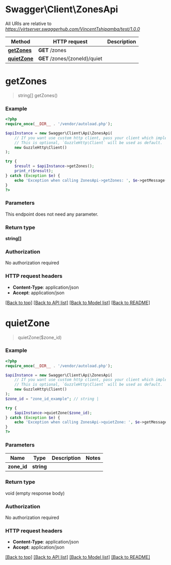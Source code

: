 # Swagger\Client\ZonesApi

All URIs are relative to *https://virtserver.swaggerhub.com/VincentTshipamba/test/1.0.0*

Method | HTTP request | Description
------------- | ------------- | -------------
[**getZones**](ZonesApi.md#getZones) | **GET** /zones | 
[**quietZone**](ZonesApi.md#quietZone) | **GET** /zones/{zoneId}/quiet | 


# **getZones**
> string[] getZones()



### Example
```php
<?php
require_once(__DIR__ . '/vendor/autoload.php');

$apiInstance = new Swagger\Client\Api\ZonesApi(
    // If you want use custom http client, pass your client which implements `GuzzleHttp\ClientInterface`.
    // This is optional, `GuzzleHttp\Client` will be used as default.
    new GuzzleHttp\Client()
);

try {
    $result = $apiInstance->getZones();
    print_r($result);
} catch (Exception $e) {
    echo 'Exception when calling ZonesApi->getZones: ', $e->getMessage(), PHP_EOL;
}
?>
```

### Parameters
This endpoint does not need any parameter.

### Return type

**string[]**

### Authorization

No authorization required

### HTTP request headers

 - **Content-Type**: application/json
 - **Accept**: application/json

[[Back to top]](#) [[Back to API list]](../../README.md#documentation-for-api-endpoints) [[Back to Model list]](../../README.md#documentation-for-models) [[Back to README]](../../README.md)

# **quietZone**
> quietZone($zone_id)



### Example
```php
<?php
require_once(__DIR__ . '/vendor/autoload.php');

$apiInstance = new Swagger\Client\Api\ZonesApi(
    // If you want use custom http client, pass your client which implements `GuzzleHttp\ClientInterface`.
    // This is optional, `GuzzleHttp\Client` will be used as default.
    new GuzzleHttp\Client()
);
$zone_id = "zone_id_example"; // string | 

try {
    $apiInstance->quietZone($zone_id);
} catch (Exception $e) {
    echo 'Exception when calling ZonesApi->quietZone: ', $e->getMessage(), PHP_EOL;
}
?>
```

### Parameters

Name | Type | Description  | Notes
------------- | ------------- | ------------- | -------------
 **zone_id** | **string**|  |

### Return type

void (empty response body)

### Authorization

No authorization required

### HTTP request headers

 - **Content-Type**: application/json
 - **Accept**: application/json

[[Back to top]](#) [[Back to API list]](../../README.md#documentation-for-api-endpoints) [[Back to Model list]](../../README.md#documentation-for-models) [[Back to README]](../../README.md)

